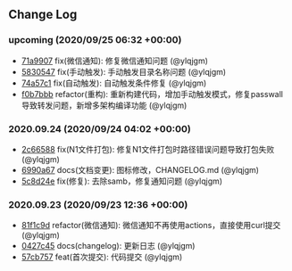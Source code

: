 ## Change Log

### upcoming (2020/09/25 06:32 +00:00)
- [71a9907](https://github.com/ylqjgm/OpenWrt-Actions/commit/71a990792623968c1bd826442908546ad197eb39) fix(微信通知): 修复微信通知问题 (@ylqjgm)
- [5830547](https://github.com/ylqjgm/OpenWrt-Actions/commit/58305471ca60c6e18b5c3f073991fbebc26e8890) fix(手动触发): 手动触发目录名称问题 (@ylqjgm)
- [74a57c1](https://github.com/ylqjgm/OpenWrt-Actions/commit/74a57c1351bbefd6dfed999f5b174eeea2a6874e) fix(自动触发): 自动触发条件修复 (@ylqjgm)
- [f0b7bbb](https://github.com/ylqjgm/OpenWrt-Actions/commit/f0b7bbb1f823b7d790dca5c8caff1c8e4c78ea29) refactor(重构): 重新构建代码，增加手动触发模式，修复passwall导致转发问题，新增多架构编译功能 (@ylqjgm)

### 2020.09.24 (2020/09/24 04:02 +00:00)
- [2c66588](https://github.com/ylqjgm/OpenWrt-Actions/commit/2c665885fb76b767b0008e2a578301fd0553a1b2) fix(N1文件打包): 修复N1文件打包时路径错误问题导致打包失败 (@ylqjgm)
- [6990a67](https://github.com/ylqjgm/OpenWrt-Actions/commit/6990a679698c4d3877b38ead1163614f26c40941) docs(文档变更): 图标修改，CHANGELOG.md (@ylqjgm)
- [5c8d24e](https://github.com/ylqjgm/OpenWrt-Actions/commit/5c8d24e289ad494c9ba1a28c67db3a9f51060058) fix(修复): 去除samb，修复通知问题 (@ylqjgm)

### 2020.09.23 (2020/09/23 12:36 +00:00)
- [81f1c9d](https://github.com/ylqjgm/OpenWrt-Actions/commit/81f1c9d812447d930fbf7d0c9b30645782b8de6b) refactor(微信通知): 微信通知不再使用actions，直接使用curl提交 (@ylqjgm)
- [0427c45](https://github.com/ylqjgm/OpenWrt-Actions/commit/0427c45bba43098f1444cc56fa86bc2a4180ee4c) docs(changelog): 更新日志 (@ylqjgm)
- [57cb757](https://github.com/ylqjgm/OpenWrt-Actions/commit/57cb757cb63fdb10f298ed46144bd418c6dd44a5) feat(首次提交): 代码提交 (@ylqjgm)